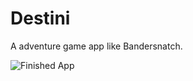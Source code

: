 # Destini

A adventure game app like Bandersnatch. 

![Finished App](https://github.com/londonappbrewery/Images/blob/master/Destini.gif)

